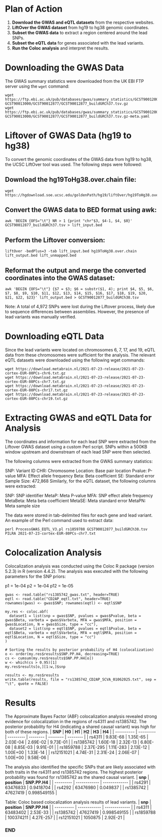 # Plan of Action

1. **Download the GWAS and eQTL datasets** from the respective websites.
2. **LiftOver the GWAS dataset** from hg19 to hg38 genomic coordinates.
3. **Subset the GWAS data** to extract a region centered around the lead SNPs.
4. **Subset the eQTL data** for genes associated with the lead variants.
5. **Run the Coloc analysis** and interpret the results.

# Downloading the GWAS Data

The GWAS summary statistics were downloaded from the UK EBI FTP server using the `wget` command:

```
wget https://ftp.ebi.ac.uk/pub/databases/gwas/summary_statistics/GCST90012001-GCST90013000/GCST90012877/GCST90012877_buildGRCh37.tsv.gz
wget https://ftp.ebi.ac.uk/pub/databases/gwas/summary_statistics/GCST90012001-GCST90013000/GCST90012877/GCST90012877_buildGRCh37.tsv.gz-meta.yaml
```

# Liftover of GWAS Data (hg19 to hg38)
To convert the genomic coordinates of the GWAS data from hg19 to hg38, the UCSC LiftOver tool was used. The following steps were followed:

## Download the hg19ToHg38.over.chain file:
```
wget https://hgdownload.soe.ucsc.edu/goldenPath/hg19/liftOver/hg19ToHg38.over.chain.gz
```
## Convert the GWAS data to BED format using awk:
```
awk 'BEGIN {OFS="\t"} NR > 1 {print "chr"$3, $4-1, $4, $0}' GCST90012877_buildGRCh37.tsv > lift_input.bed
```
## Perform the Liftover conversion:
```
liftOver -bedPlus=3 -tab lift_input.bed hg19ToHg38.over.chain lift_output.bed lift_unmapped.bed
```
## Reformat the output and merge the converted coordinates into the GWAS dataset:
```
awk 'BEGIN {OFS="\t"} {$7 = $3; $6 = substr($1, 4); print $4, $5, $6, $7, $8, $9, $10, $11, $12, $13, $14, $15, $16, $17, $18, $19, $20, $21, $22, $23}' lift_output.bed > GCST90012877_buildGRCh38.tsv
```
Note: A total of 4,972 SNPs were lost during the Liftover process, likely due to sequence differences between assemblies. However, the presence of lead variants was manually verified.

# Downloading eQTL Data
Since the lead variants were located on chromosomes 6, 7, 17, and 19, eQTL data from these chromosomes were sufficient for the analysis. The relevant eQTL datasets were downloaded using the following wget commands:
```
wget https://download.metabrain.nl/2021-07-23-release/2021-07-23-cortex-EUR-80PCs-chr6.txt.gz
wget https://download.metabrain.nl/2021-07-23-release/2021-07-23-cortex-EUR-80PCs-chr7.txt.gz
wget https://download.metabrain.nl/2021-07-23-release/2021-07-23-cortex-EUR-80PCs-chr17.txt.gz
wget https://download.metabrain.nl/2021-07-23-release/2021-07-23-cortex-EUR-80PCs-chr19.txt.gz
```

# Extracting GWAS and eQTL Data for Analysis
The coordinates and information for each lead SNP were extracted from the Liftover GWAS dataset using a custom Perl script. SNPs within a 500KB window upstream and downstream of each lead SNP were then selected.

The following columns were extracted from the GWAS summary statistics:

SNP: Variant ID
CHR: Chromosome
Location: Base pair location
Pvalue: P-value
MFA: Effect allele frequency
Beta: Beta coefficient
SE: Standard error
Sample Size: 472,868
Similarly, for the eQTL dataset, the following columns were extracted:

SNP: SNP identifier
MetaP: Meta P-value
MFA: SNP effect allele frequency
MetaBeta: Meta beta coefficient
MetaSE: Meta standard error
MetaPN: Meta sample size

The data were stored in tab-delimited files for each gene and lead variant. An example of the Perl command used to extract data:

```
perl ProcessGWAS_EQTL_V3.pl rs1859788 GCST90012877_buildGRCh38.tsv PILRA 2021-07-23-cortex-EUR-80PCs-chr7.txt
```


# Colocalization Analysis
Colocalization analysis was conducted using the Coloc R package (version 5.2.3) in R (version 4.4.2). The analysis was executed with the following parameters for the SNP priors:

p1 = 1e-04
p2 = 1e-04
p12 = 1e-05

```
gwas <- read.table("rs1385742_gwas.txt", header=TRUE)
eqtl <- read.table("CD2AP_eqtl.txt", header=TRUE)
rownames(gwas) <- gwas$SNP; rownames(eqtl) <- eqtl$SNP

my.res <- coloc.abf(
  dataset1 = list(snp = gwas$SNP, pvalues = gwas$Pvalue, beta = gwas$Beta, varbeta = gwas$Varbeta, MFA = gwas$MFA, position = gwas$Location, N = gwas$Size, type = "cc"),
  dataset2 = list(snp = eqtl$SNP, pvalues = eqtl$Pvalue, beta = eqtl$Beta, varbeta = eqtl$Varbeta, MFA = eqtl$MFA, position = eqtl$Location, N = eqtl$Size, type = "cc")
)

# Sorting the results by posterior probability of H4 (colocalization)
o <- order(my.res$results$SNP.PP.H4, decreasing=TRUE)
cs <- cumsum(my.res$results$SNP.PP.H4[o])
w <- which(cs > 0.95)[1]
my.res$results[o,][1:w,]$snp

results <- my.res$results
write.table(results, file = "rs1385742_CD2AP_SCVA_01062025.txt", sep = "\t", quote = FALSE)
```
# Results
The Approximate Bayes Factor (ABF) colocalization analysis revealed strong evidence for colocalization in the regions of rs4311 and rs1385742. The posterior probability for H4 (indicating a shared causal variant) was high for both of these regions.
| **SNP**    | **H0**    | **H1**    | **H2**   | **H3**   | **H4**   |
| ---------- | --------- | --------- | -------- | -------- | -------- |
| rs4311     | 9.83E-68  | 1.35E-65  | 2.03E-04 | 2.69E-02 | 9.73E-01 |
| rs1385742  | 1.60E-18  | 2.32E-13  | 6.80E-08 | 8.85E-03 | 9.91E-01 |
| rs1859788  | 2.37E-295 | 1.11E-283 | 2.13E-12 | 1.00E+00 | 1.33E-14 |
| rs12151021 | 4.74E-31  | 2.31E-24  | 2.06E-07 | 1.00E+00 | 9.58E-06 |

The analysis also identified the specific SNPs that are likely associated with both traits in the rs4311 and rs1385742 regions. The highest posterior probability was found for rs1385742 as the shared causal variant.
| **snp**   | **position** | **SNP.PP.H4** |
| --------- | ------------ | ------------- |
| rs4291    | 63476833     | 0.9418704     |
| rs4292    | 63476980     | 0.049837      |
| rs1385742 | 47627419     | 0.998549155   |

Table: Coloc based colocalization analysis results of lead variants.
| **snp**    | **position** | **SNP.PP.H4** |
| ---------- | ------------ | ------------- |
| rs4311     | 63483402     | 2.53E-33      |
| rs1385742  | 47627419     | 0.998549155   |
| rs1859788  | 100374211    | 4.27E-257     |
| rs12151021 | 1050875      | 2.92E-21      |

### END ###






